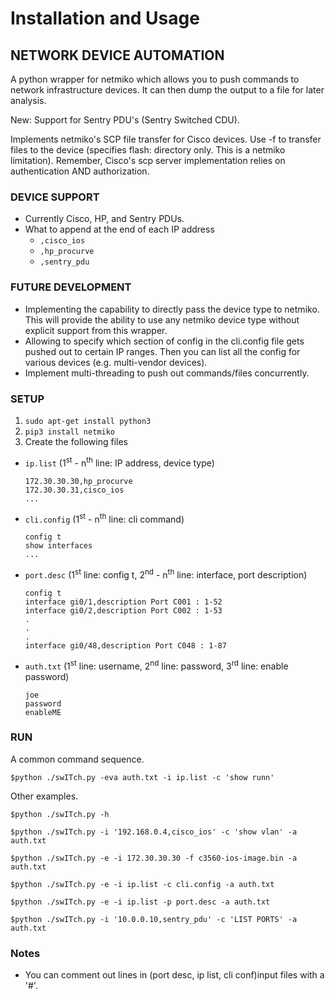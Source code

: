 # Installation and Usage 

## NETWORK DEVICE AUTOMATION

A python wrapper for netmiko which allows you to push commands to network infrastructure devices. It can then dump the output to a file for later analysis.

New: Support for Sentry PDU's (Sentry Switched CDU).

Implements netmiko's SCP file transfer for Cisco devices. Use -f to transfer files to the device (specifies flash: directory only. This is a netmiko limitation). Remember, Cisco's scp server implementation relies on authentication AND authorization.


### DEVICE SUPPORT

* Currently Cisco, HP, and Sentry PDUs.
* What to append at the end of each IP address
  * `,cisco_ios`
  * `,hp_procurve`
  * `,sentry_pdu`

### FUTURE DEVELOPMENT

* Implementing the capability to directly pass the device type to netmiko. This will provide the ability to use any netmiko device type without explicit support from this wrapper.
* Allowing to specify which section of config in the cli.config file gets pushed out to certain IP ranges.  Then you can list all the config for various devices (e.g. multi-vendor devices).
* Implement multi-threading to push out commands/files concurrently.

### SETUP

1. `sudo apt-get install python3`
2. `pip3 install netmiko`
3. Create the following files
* `ip.list` (1<sup>st</sup> - n<sup>th</sup> line: IP address, device type)
    ```
    172.30.30.30,hp_procurve
    172.30.30.31,cisco_ios
    ...
    ```
* `cli.config` (1<sup>st</sup> - n<sup>th</sup> line: cli command)
    ```
    config t
    show interfaces
    ...
    ```
* `port.desc` (1<sup>st</sup> line: config t, 2<sup>nd</sup> - n<sup>th</sup> line: interface, port description)
    ```
    config t
    interface gi0/1,description Port C001 : 1-52
    interface gi0/2,description Port C002 : 1-53
    .
    .
    .
    interface gi0/48,description Port C048 : 1-87
    ```

* `auth.txt` (1<sup>st</sup> line: username, 2<sup>nd</sup> line: password, 3<sup>rd</sup> line: enable password)
    ```
    joe
    password
    enableME
    ```

### RUN

A common command sequence.

`$python ./swITch.py -eva auth.txt -i ip.list -c 'show runn'`

Other examples.

`$python ./swITch.py -h`

`$python ./swITch.py -i '192.168.0.4,cisco_ios' -c 'show vlan' -a auth.txt`

`$python ./swITch.py -e -i 172.30.30.30 -f c3560-ios-image.bin -a auth.txt`

`$python ./swITch.py -e -i ip.list -c cli.config -a auth.txt`

`$python ./swITch.py -e -i ip.list -p port.desc -a auth.txt`

`$python ./swITch.py -i '10.0.0.10,sentry_pdu' -c 'LIST PORTS' -a auth.txt`

### Notes
* You can comment out lines in (port desc, ip list, cli conf)input files with a '#'. 

